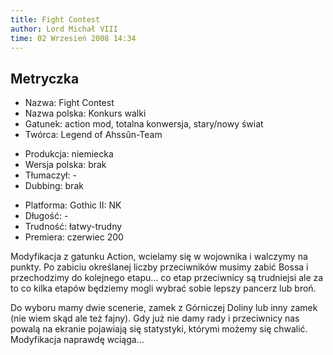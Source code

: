 ```yaml
---
title: Fight Contest
author: Lord Michał VIII
time: 02 Wrzesień 2008 14:34
---
```


## Metryczka

<!-- -->
- Nazwa: Fight Contest
- Nazwa polska: Konkurs walki
- Gatunek: action mod, totalna konwersja, stary/nowy świat
- Twórca: Legend of Ahssûn-Team

<!-- -->
- Produkcja: niemiecka
- Wersja polska: brak
- Tłumaczył: -
- Dubbing: brak

<!-- -->
- Platforma: Gothic II: NK
- Długość: -
- Trudność: łatwy-trudny
- Premiera: czerwiec 200

Modyfikacja z gatunku Action, wcielamy się w wojownika i walczymy na punkty. Po zabiciu określanej liczby przeciwników musimy zabić Bossa i przechodzimy do kolejnego etapu... co etap przeciwnicy są trudniejsi ale za to co kilka etapów będziemy mogli wybrać sobie lepszy pancerz lub broń.

Do wyboru mamy dwie scenerie, zamek z Górniczej Doliny lub inny zamek (nie wiem skąd ale też fajny). Gdy już nie damy rady i przeciwnicy nas powalą na ekranie pojawiają się statystyki, którymi możemy się chwalić. Modyfikacja naprawdę wciąga...